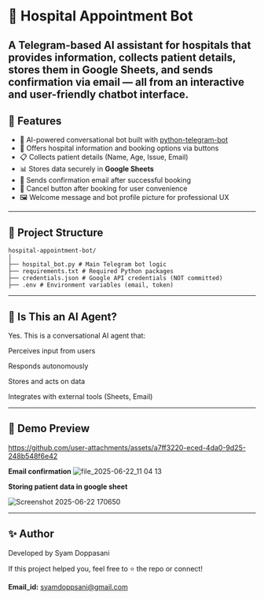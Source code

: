 # 🏥 Hospital Appointment Bot

A **Telegram-based AI assistant** for hospitals that provides information, collects patient details, stores them in **Google Sheets**, and sends confirmation via **email** — all from an interactive and user-friendly chatbot interface.
---

## 🚀 Features

- 🤖 AI-powered conversational bot built with [python-telegram-bot](https://github.com/python-telegram-bot/python-telegram-bot)
- 🏥 Offers hospital information and booking options via buttons
- 📋 Collects patient details (Name, Age, Issue, Email)
- 📊 Stores data securely in **Google Sheets**
- 📧 Sends confirmation email after successful booking
- 🛑 Cancel button after booking for user convenience
- 🖼️ Welcome message and bot profile picture for professional UX

---

## 📂 Project Structure
```
hospital-appointment-bot/
│
├── hospital_bot.py # Main Telegram bot logic
├── requirements.txt # Required Python packages
├── credentials.json # Google API credentials (NOT committed)
├── .env # Environment variables (email, token)
```

---

## 🧠 Is This an AI Agent?
Yes. This is a conversational AI agent that:

Perceives input from users

Responds autonomously

Stores and acts on data

Integrates with external tools (Sheets, Email)

---

## 📸 Demo Preview


https://github.com/user-attachments/assets/a7ff3220-eced-4da0-9d25-248b548f6e42



**Email confirmation**
![file_2025-06-22_11 04 13](https://github.com/user-attachments/assets/16f773bf-4840-4ec9-b3a1-78a3f8e223d1)



**Storing patient data in google sheet**

![Screenshot 2025-06-22 170650](https://github.com/user-attachments/assets/b10eddee-8b62-4f77-8958-c49ddb496008)

---

## ✨ Author
Developed by Syam Doppasani

If this project helped you, feel free to ⭐ the repo or connect!

**Email_id:** syamdoppsani@gmail.com
